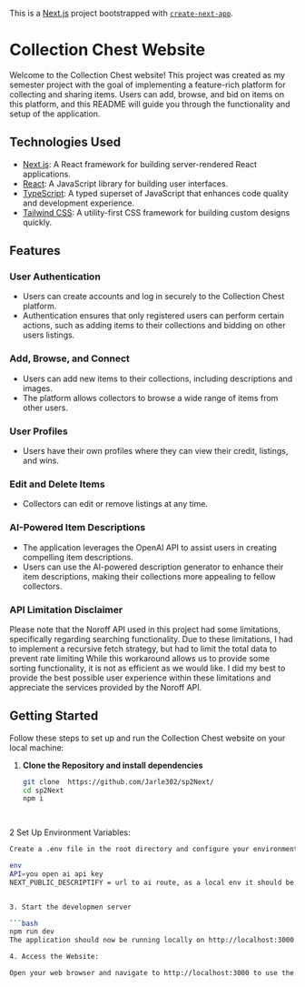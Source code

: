 This is a [Next.js](https://nextjs.org/) project bootstrapped with [`create-next-app`](https://github.com/vercel/next.js/tree/canary/packages/create-next-app).

# Collection Chest Website

Welcome to the Collection Chest website! This project was created as my semester project with the goal of implementing a feature-rich platform for collecting and sharing items. Users can add, browse, and bid on items on this platform, and this README will guide you through the functionality and setup of the application.

## Technologies Used

- [Next.js](https://nextjs.org/): A React framework for building server-rendered React applications.
- [React](https://reactjs.org/): A JavaScript library for building user interfaces.
- [TypeScript](https://www.typescriptlang.org/): A typed superset of JavaScript that enhances code quality and development experience.
- [Tailwind CSS](https://tailwindcss.com/): A utility-first CSS framework for building custom designs quickly.

## Features

### User Authentication

- Users can create accounts and log in securely to the Collection Chest platform.
- Authentication ensures that only registered users can perform certain actions, such as adding items to their collections and bidding on other users listings.

### Add, Browse, and Connect

- Users can add new items to their collections, including descriptions and images.
- The platform allows collectors to browse a wide range of items from other users.

### User Profiles

- Users have their own profiles where they can view their credit, listings, and wins.

### Edit and Delete Items

- Collectors can edit or remove listings at any time.

### AI-Powered Item Descriptions

- The application leverages the OpenAI API to assist users in creating compelling item descriptions.
- Users can use the AI-powered description generator to enhance their item descriptions, making their collections more appealing to fellow collectors.

### API Limitation Disclaimer

Please note that the Noroff API used in this project had some limitations, specifically regarding searching functionality. Due to these limitations, I had to implement a recursive fetch strategy, but had to limit the total data to prevent rate limiting While this workaround allows us to provide some sorting functionality, it is not as efficient as we would like. I did my best to provide the best possible user experience within these limitations and appreciate the services provided by the Noroff API.

## Getting Started

Follow these steps to set up and run the Collection Chest website on your local machine:

1. **Clone the Repository and install dependencies**

   ```bash
   git clone  https://github.com/Jarle302/sp2Next/
   cd sp2Next
   npm i
  



2 Set Up Environment Variables:
```bash
Create a .env file in the root directory and configure your environment variables, including the Noroff API key.

env
API=you open ai api key
NEXT_PUBLIC_DESCRIPTIFY = url to ai route, as a local env it should be http://localhost:3000/ai, replace the localhost part in production. 


3. Start the developmen server

```bash
npm run dev
The application should now be running locally on http://localhost:3000.

4. Access the Website:

Open your web browser and navigate to http://localhost:3000 to use the Collection Chest website.



